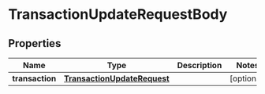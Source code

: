 

# TransactionUpdateRequestBody


## Properties

| Name | Type | Description | Notes |
|------------ | ------------- | ------------- | -------------|
|**transaction** | [**TransactionUpdateRequest**](TransactionUpdateRequest.md) |  |  [optional] |




